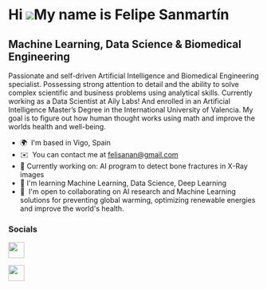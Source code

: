 Hi ![](https://user-images.githubusercontent.com/18350557/176309783-0785949b-9127-417c-8b55-ab5a4333674e.gif)My name is Felipe Sanmartín
========================================================================================================================================

Machine Learning, Data Science & Biomedical Engineering
----------------------------------------------------

Passionate and self-driven Artificial Intelligence and Biomedical Engineering specialist. Possessing strong attention to detail and the ability to solve complex scientific and business problems using analytical skills. Currently working as a Data Scientist at Aily Labs! And enrolled in an Artificial Intelligence Master’s Degree in the International University of Valencia. My goal is to figure out how human thought works using math and improve the worlds health and well-being.

*   🌍  I'm based in Vigo, Spain
*   ✉️  You can contact me at [felisanan@gmail.com](mailto:felisanan@gmail.com)
*   🚀  Currently working on: AI program to detect bone fractures in X-Ray images
*   🧠  I'm learning Machine Learning, Data Science, Deep Learning
*   🤝  I'm open to collaborating on AI research and Machine Learning solutions for preventing global warming, optimizing renewable energies and improve the world's health.
                  
### Socials
                  
                  
<p align="left">
                          
<a href="https://www.github.com/https://github.com/felisanmartin/felisanmartin" target="_blank" rel="noreferrer"><img src="https://raw.githubusercontent.com/danielcranney/readme-generator/main/public/icons/socials/github.svg" width="32" height="32" /></a>
                          
<a href="https://www.linkedin.com/in/https://www.linkedin.com/in/felipesanmartinanido/?locale=en_US" target="_blank" rel="noreferrer"><img src="https://raw.githubusercontent.com/danielcranney/readme-generator/main/public/icons/socials/linkedin.svg" width="32" height="32" /></a></p>
